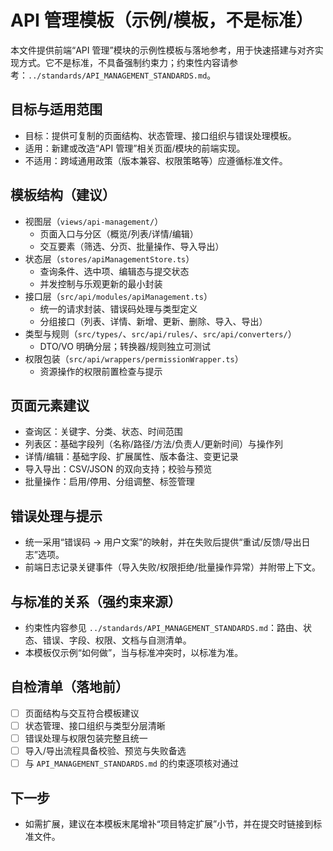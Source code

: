 # API 管理模板（示例/模板，不是标准）

本文件提供前端“API 管理”模块的示例性模板与落地参考，用于快速搭建与对齐实现方式。它不是标准，不具备强制约束力；约束性内容请参考：`../standards/API_MANAGEMENT_STANDARDS.md`。

## 目标与适用范围
- 目标：提供可复制的页面结构、状态管理、接口组织与错误处理模板。
- 适用：新建或改造“API 管理”相关页面/模块的前端实现。
- 不适用：跨域通用政策（版本兼容、权限策略等）应遵循标准文件。

## 模板结构（建议）
- 视图层（`views/api-management/`）
  - 页面入口与分区（概览/列表/详情/编辑）
  - 交互要素（筛选、分页、批量操作、导入导出）
- 状态层（`stores/apiManagementStore.ts`）
  - 查询条件、选中项、编辑态与提交状态
  - 并发控制与乐观更新的最小封装
- 接口层（`src/api/modules/apiManagement.ts`）
  - 统一的请求封装、错误码处理与类型定义
  - 分组接口（列表、详情、新增、更新、删除、导入、导出）
- 类型与规则（`src/types/`、`src/api/rules/`、`src/api/converters/`）
  - DTO/VO 明确分层；转换器/规则独立可测试
- 权限包装（`src/api/wrappers/permissionWrapper.ts`）
  - 资源操作的权限前置检查与提示

## 页面元素建议
- 查询区：关键字、分类、状态、时间范围
- 列表区：基础字段列（名称/路径/方法/负责人/更新时间）与操作列
- 详情/编辑：基础字段、扩展属性、版本备注、变更记录
- 导入导出：CSV/JSON 的双向支持；校验与预览
- 批量操作：启用/停用、分组调整、标签管理

## 错误处理与提示
- 统一采用“错误码 → 用户文案”的映射，并在失败后提供“重试/反馈/导出日志”选项。
- 前端日志记录关键事件（导入失败/权限拒绝/批量操作异常）并附带上下文。

## 与标准的关系（强约束来源）
- 约束性内容参见 `../standards/API_MANAGEMENT_STANDARDS.md`：路由、状态、错误、字段、权限、文档与自测清单。
- 本模板仅示例“如何做”，当与标准冲突时，以标准为准。

## 自检清单（落地前）
- [ ] 页面结构与交互符合模板建议
- [ ] 状态管理、接口组织与类型分层清晰
- [ ] 错误处理与权限包装完整且统一
- [ ] 导入/导出流程具备校验、预览与失败备选
- [ ] 与 `API_MANAGEMENT_STANDARDS.md` 的约束逐项核对通过

## 下一步
- 如需扩展，建议在本模板末尾增补“项目特定扩展”小节，并在提交时链接到标准文件。